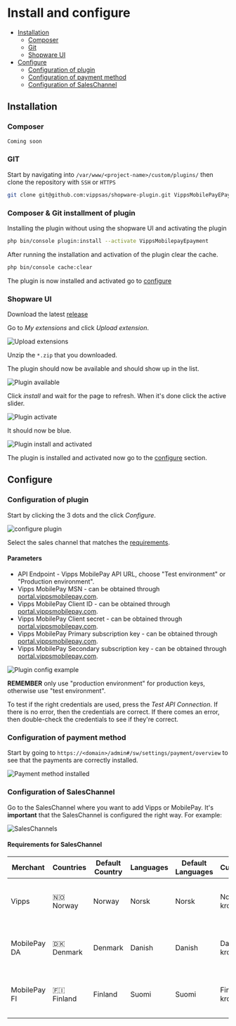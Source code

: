 <!-- START_METADATA
---
title: Install and configure Shopware
sidebar_label: Install and configure
sidebar_position: 10
description: How to install and configure the Shopware Payments plugin
pagination_next: null
pagination_prev: null
---
END_METADATA -->

# Install and configure

<!-- START_COMMENT -->
- [Installation](#installation)
  - [Composer](#composer)
  - [Git](#git)
  - [Shopware UI](#shopware-ui)
- [Configure](#configure)
  - [Configuration of plugin](#configuration-of-plugin)
  - [Configuration of payment method](#configuration-of-payment-method)
  - [Configuration of SalesChannel](#configuration-of-saleschannel)
<!-- END_COMMENT -->

## Installation

### Composer

```bash
Coming soon
```

### GIT

Start by navigating into `/var/www/<project-name>/custom/plugins/` then clone the repository with `SSH` or `HTTPS`

```bash
git clone git@github.com:vippsas/shopware-plugin.git VippsMobilePayEPayment
```

### Composer & Git installment of plugin

Installing the plugin without using the shopware UI and activating the plugin

```bash
php bin/console plugin:install --activate VippsMobilepayEpayment
```

After running the installation and activation of the plugin clear the cache.

```bash
php bin/console cache:clear
```

The plugin is now installed and activated go to [configure](#configure)

### Shopware UI

Download the latest [release](https://github.com/vippsas/shopware-plugin/releases/latest)

Go to *My extensions* and click *Upload extension*.

![Upload extensions](./images/installation/upload_extension.png)

Unzip the `*.zip` that you downloaded.

The plugin should now be available and should show up in the list.

![Plugin available](./images/installation/plugin_available.png)

Click *install* and wait for the page to refresh. When it's done click the active slider.

![Plugin activate](./images/installation/plugin_activate.png)

It should now be blue.

![Plugin install and activated](./images/installation/plugin_installed_and_activated.png)

The plugin is installed and activated now go to the [configure](#configure) section.

## Configure

### Configuration of plugin

Start by clicking the 3 dots and the click *Configure*.

![configure plugin](./images/installation/plugin_configure.png)

Select the sales channel that matches the [requirements](#requirements-for-saleschannel).

#### Parameters

- API Endpoint - Vipps MobilePay API URL, choose "Test environment" or "Production environment".
- Vipps MobilePay MSN - can be obtained through [portal.vippsmobilepay.com](https://portal.vippsmobilepay.com/).
- Vipps MobilePay Client ID - can be obtained through [portal.vippsmobilepay.com](https://portal.vippsmobilepay.com/).
- Vipps MobilePay Client secret - can be obtained through [portal.vippsmobilepay.com](https://portal.vippsmobilepay.com/).
- Vipps MobilePay Primary subscription key - can be obtained through [portal.vippsmobilepay.com](https://portal.vippsmobilepay.com/).
- Vipps MobilePay Secondary subscription key - can be obtained through [portal.vippsmobilepay.com](https://portal.vippsmobilepay.com/).

![Plugin config example](./images/installation/plugin_temp_config.png)

**REMEMBER** only use "production environment" for production keys, otherwise use "test environment".

To test if the right credentials are used, press the *Test API Connection*.
If there is no error, then the credentials are correct.
If there comes an error, then double-check the credentials to see if they're correct.

### Configuration of payment method

Start by going to `https://<domain>/admin#/sw/settings/payment/overview` to see that the payments are correctly installed.

![Payment method installed](./images/installation/plugin_payment_method_installed.png)


### Configuration of SalesChannel

Go to the SalesChannel where you want to add Vipps or MobilePay.
It's **important** that the SalesChannel is configured the right way. For example:

![SalesChannels](./images/installation/exampel_of_saleschannel.png)

#### Requirements for SalesChannel

| Merchant     | Countries    | Default Country | Languages | Default Languages | Currencies       | Default Currencies | Payment Methods                       |  Test environment  |  Production environment  |
|--------------|--------------|-----------------|-----------|-------------------|------------------|--------------------|---------------------------------------|:------------------:|:------------------------:|
| Vipps        | 🇳🇴 Norway    | Norway          | Norsk     | Norsk             | Norwegian krone  | Norwegian krone    | Vipps \| Vipps MobilePay \| ePayment  |         ✅          |            ✅             |
| MobilePay DA | 🇩🇰 Denmark   | Denmark         | Danish    | Danish            | Danish krone     | Danish krone       | MobilePay \| Vipps MobilePay \| ePayment |         ❌          |            ✅             |
| MobilePay FI | 🇫🇮 Finland   | Finland         | Suomi     | Suomi             | Finnish krone    | Finnish krone      | MobilePay \| Vipps MobilePay \| ePayment |         ❌          |            ✅             |
